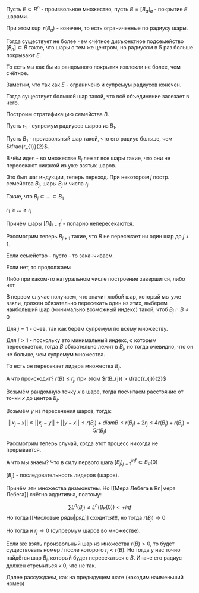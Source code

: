 Пусть $E \subset R^{n}$ - произвольное множество, пусть $B = [B_{a}]_{a}$ - покрытие $E$ шарами.

При этом $\sup$ $r(B_{a})$ - конечен, то есть ограниченные по радиусу шары.

Тогда существует не более чем счётное дизъюнктное подсемейство $[B_{n}] \subset B$ такое, что шары с тем же центром, но радиусом в 5 раз больше покрывают $E$.

То есть мы как бы из рандомного покрытия извлекли не более, чем счётное.

Заметим, что так как $E$ - ограничено и супремум радиусов конечен.

Тогда существует большой шар такой, что всё объединение залезает в него.

Построим стратификацию семейства $B$.

Пусть $r_{1}$ - супремум радиусов шаров из $B_{1}$.

Пусть $B_{1}$ - произвольный шар такой, что его радиус больше, чем $\frac{r_{1}}{2}$.

В чём идея - во множестве $B_{j}$ лежат все шары такие, что они не пересекают никакой из уже взятых шаров.

Это был шаг индукции, теперь переход. При некотором $j$ постр. семейства $B_{j}$, шары $B_{j}$ и числа $r_{j}$.

Такие, что $B_{j} \subset ... \subset B_{1}$

$r_{1} \geq ... \geq r_{j}$

Причём шары $[B_{i}]_{i=1}^{j}$ - попарно непересекаются.

Рассмотрим теперь $B_{j+1}$ такие, что $B$ не пересекает ни один шар до $j + 1$.

Если семейство - пусто - то заканчиваем.

Если нет, то продолжаем

Либо при каком-то натуральном числе построение завершится, либо нет.

В первом случае получаем, что значит любой шар, который мы уже взяли, должен обязательно пересекать один из этих, выберем наибольший шар (минимально возможный индекс) такой, чтоб $B_{j} \cap B \ne 0$

Для $j = 1$ - очев, так как берём супремум по всему множеству.

Для $j > 1$ - поскольку это минимальный индекс, с которым пересекается, тогда $B$ обязательно лежит в $B_{j}$, но тогда очевидно, что он не больше, чем супремум множества.

То есть он пересекает лидера множества $B_{j}$.

А что происходит? $r(B) \leq r_{j}$, при этом $r(B_{j}) > \frac{r_{j}}{2}$

Возьмём рандомную точку $x$ в шаре, тогда посчитаем расстояние от точки $x$ до центра $B_{j}$.

Возьмём $y$ из пересечения шаров, тогда:

$$
||x_{j} - x|| \leq || x_{j} - y|| + ||y - x|| \leq r(B_{j}) + diam B \leq r(B_{j}) + 2r_{j} \leq 4r(B_{j}) + r(B_{j}) = 5r(B_{j})
$$

Рассмотрим теперь случай, когда этот процесс никогда не прерывается.

А что мы знаем? Что в силу первого шага $[B_{j}]_{j=1}^{inf} \subset B_{R}(0)$

$[B_{j}]$ - последовательность лидеров (шаров).

Причём эти множества дизъюнктны. Но [[Мера Лебега в Rn|мера Лебега]] счётно аддитивна, поэтому:

$$
\sum\limits L^{n}(B_{j}) \leq L^{n}(B_{R}(0)) < +inf
$$
Но тогда [[Числовые ряды|ряд]] сходится!!!, но тогда $r(B_{j}) \rightarrow 0$

Но тогда и $r_{j} \rightarrow 0$ (супрермум шаров во множестве).

Если же взять произвольный шар из множества $r(B) > 0$, то будет существовать номер $i$ после которого $r_{i} < r(B)$. Но тогда у нас точно найдётся шар $B_{j}$, который будет пересекаться с $B$. Иначе его радиус должен стремиться к 0, что не так.

Далее рассуждаем, как на предыдущем шаге (находим наименьший номер)
